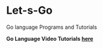 # Let-s-Go
Go language Programs and Tutorials


**Go Language Video Tutorials  [here](https://www.youtube.com/channel/UCUdNjG2Bu72WriXzWObRiqA?view_as=subscriber)**
